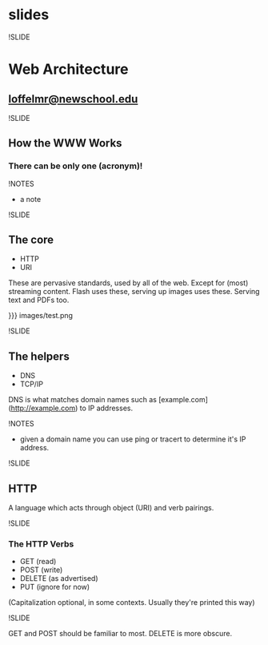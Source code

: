 # slides

!SLIDE

# Web Architecture

## loffelmr@newschool.edu


!SLIDE

## How the WWW Works


### There can be only one (acronym)!


!NOTES

 * a note



!SLIDE

## The core

* HTTP
* URI

These are pervasive standards, used by all of the web. Except for
(most) streaming content. Flash uses these, serving up images uses
these. Serving text and PDFs too.

}}} images/test.png


!SLIDE

## The helpers

* DNS
* TCP/IP

DNS is what matches domain names such as [example.com]
(http://example.com) to IP addresses. 

!NOTES

  * given a domain name you can use ping or tracert to determine it's IP
    address.


!SLIDE

## HTTP

A language which acts through object (URI) and verb pairings.


!SLIDE

### The HTTP Verbs

* GET (read)
* POST (write)
* DELETE (as advertised)
* PUT (ignore for now)


(Capitalization optional, in some contexts. Usually they're printed this
way)


!SLIDE

GET and POST should be familiar to most. DELETE is more obscure.


